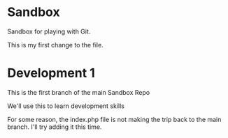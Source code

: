 Sandbox
=======

Sandbox for playing with Git.

This is my first change to the file.

Development 1
=============

This is the first branch of the main Sandbox Repo

We'll use this to learn development skills

For some reason, the index.php file is not making the trip back to the main branch.
I'll try adding it this time.